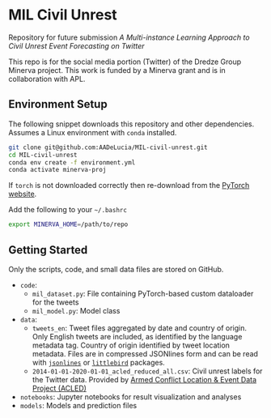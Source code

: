 # MIL Civil Unrest
Repository for future submission _A Multi-instance Learning Approach to Civil Unrest Event Forecasting on Twitter_

This repo is for the social media portion (Twitter) of the Dredze Group Minerva project. This work is funded by a Minerva grant and is in collaboration with APL.


## Environment Setup
The following snippet downloads this repository and other dependencies. Assumes a Linux environment with `conda` installed.

```bash
git clone git@github.com:AADeLucia/MIL-civil-unrest.git
cd MIL-civil-unrest
conda env create -f environment.yml
conda activate minerva-proj
```

If `torch` is not downloaded correctly then re-download from the [PyTorch website](https://pytorch.org/get-started/locally).

Add the following to your `~/.bashrc`
```bash
export MINERVA_HOME=/path/to/repo
```


## Getting Started
Only the scripts, code, and small data files are stored on GitHub.

* `code`:
  * `mil_dataset.py`: File containing PyTorch-based custom dataloader for the tweets
  * `mil_model.py`: Model class
* `data`:
  * `tweets_en`: Tweet files aggregated by date and country of origin. Only English tweets are included, as identified by the language metadata tag. Country of origin identified by tweet location metadata. Files are in compressed JSONlines form and can be read with [`jsonlines`](https://jsonlines.readthedocs.io/en/latest/) or [`littlebird`](https://github.com/AADeLucia/littlebird) packages.
  * `2014-01-01-2020-01-01_acled_reduced_all.csv`: Civil unrest labels for the Twitter data. Provided by [Armed Conflict Location & Event Data Project (ACLED)](https://acleddata.com/data-export-tool/)
* `notebooks`: Jupyter notebooks for result visualization and analyses
* `models`: Models and prediction files
